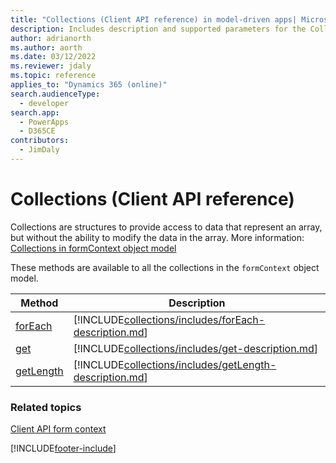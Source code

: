 ```yaml
---
title: "Collections (Client API reference) in model-driven apps| MicrosoftDocs"
description: Includes description and supported parameters for the Collections method.
author: adrianorth
ms.author: aorth
ms.date: 03/12/2022
ms.reviewer: jdaly
ms.topic: reference
applies_to: "Dynamics 365 (online)"
search.audienceType:
  - developer
search.app: 
  - PowerApps
  - D365CE
contributors:
  - JimDaly
---
```


# Collections (Client API reference)

Collections are structures to provide access to data that represent an array, but without the ability to modify the data in the array. More information: [Collections in formContext object model](../clientapi-form-context.md#collections-in-the-formcontext-object-model)

These methods are available to all the collections in the `formContext` object model.

|Method|Description|
|----|----|
|[forEach](collections/forEach.md)| [!INCLUDE[collections/includes/forEach-description.md](collections/includes/forEach-description.md)]|
|[get](collections/get.md)| [!INCLUDE[collections/includes/get-description.md](collections/includes/get-description.md)]|
|[getLength](collections/getLength.md)|[!INCLUDE[collections/includes/getLength-description.md](collections/includes/getLength-description.md)]|

### Related topics

[Client API form context](../clientapi-form-context.md)

[!INCLUDE[footer-include](../../../../includes/footer-banner.md)]

